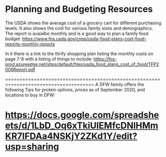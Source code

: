 Planning and Budgeting Resources
================================
The USDA shows the average cost of a grocery cart for different purchasing levels.
It also shows the cost for various family sizes and demographics.
The report is avaialbe monthly and is a good way to plan a family food budget:
https://www.fns.usda.gov/cnpp/usda-food-plans-cost-food-reports-monthly-reports

In it there is a link to the thrify shopping plan listing the monthly costs 
on page 7-8 with a listing of things to include:
https://fns-prod.azureedge.net/sites/default/files/usda_food_plans_cost_of_food/TFP2006Report.pdf

=====================================================================================
A DFW family offers the following
Tips for protein options, prices as of September 2020, and locations to buy in DFW:

https://docs.google.com/spreadsheets/d/1LbD_Oq6xTkiUlEMfcDNlHMmKR7IFDAa4NSKjY2ZKd1Y/edit?usp=sharing
=====================================================================================
